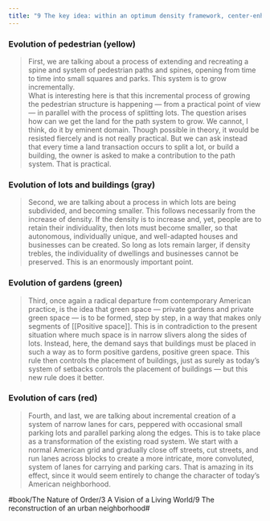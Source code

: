 ```yaml
---
title: "9 The key idea: within an optimum density framework, center-enhancing transformations of the neighborhood"
---
```


### Evolution of pedestrian (yellow)
> First, we are talking about a process of extending and recreating a spine and system of pedestrian paths and spines, opening from time to time into small squares and parks. This system is to grow incrementally.  
> What is interesting here is that this incremental process of growing the pedestrian structure is happening — from a practical point of view — in parallel with the process of splitting lots. The question arises how can we get the land for the path system to grow. We cannot, I think, do it by eminent domain. Though possible in theory, it would be resisted fiercely and is not really practical. But we can ask instead that every time a land transaction occurs to split a lot, or build a building, the owner is asked to make a contribution to the path system. That is practical.  

### Evolution of lots and buildings (gray)
> Second, we are talking about a process in which lots are being subdivided, and becoming smaller. This follows necessarily from the increase of density. If the density is to increase and, yet, people are to retain their individuality, then lots must become smaller, so that autonomous, individually unique, and well-adapted houses and businesses can be created. So long as lots remain larger, if density trebles, the individuality of dwellings and businesses cannot be preserved. This is an enormously important point.  

### Evolution of gardens (green)
> Third, once again a radical departure from contemporary American practice, is the idea that green space — private gardens and private green space — is to be formed, step by step, in a way that makes only segments of [[Positive space]]. This is in contradiction to the present situation where much space is in narrow slivers along the sides of lots. Instead, here, the demand says that buildings must be placed in such a way as to form positive gardens, positive green space. This rule then controls the placement of buildings, just as surely as today’s system of setbacks controls the placement of buildings — but this new rule does it better.  

### Evolution of cars (red)
> Fourth, and last, we are talking about incremental creation of a system of narrow lanes for cars, peppered with occasional small parking lots and parallel parking along the edges. This is to take place as a transformation of the existing road system. We start with a normal American grid and gradually close off streets, cut streets, and run lanes across blocks to create a more intricate, more convoluted, system of lanes for carrying and parking cars. That is amazing in its effect, since it would seem entirely to change the character of today’s American neighborhood.  

#book/The Nature of Order/3 A Vision of a Living World/9 The reconstruction of an urban neighborhood#